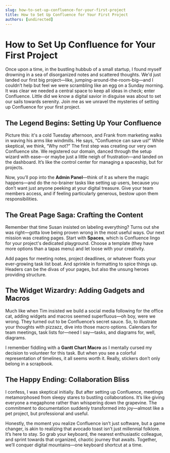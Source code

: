 ```yaml
---
slug: how-to-set-up-confluence-for-your-first-project
title: How to Set Up Confluence for Your First Project
authors: [undirected]
---
```



# How to Set Up Confluence for Your First Project

Once upon a time, in the bustling hubbub of a small startup, I found myself drowning in a sea of disorganized notes and scattered thoughts. We'd just landed our first big project—like, jumping-around-the-room-big—and I couldn’t help but feel we were scrambling like an egg on a Sunday morning. It was clear we needed a central space to keep all ideas in check; enter Confluence. Little did we know a digital savior in disguise was about to set our sails towards serenity. Join me as we unravel the mysteries of setting up Confluence for your first project.

## The Legend Begins: Setting Up Your Confluence

Picture this: it's a cold Tuesday afternoon, and Frank from marketing walks in waving his arms like windmills. He says, “Confluence can save us!” While skeptical, we think, “Why not?” The first step was creating our very own Confluence site. We registered our domain, danced through the setup wizard with ease—or maybe just a little neigh of frustration—and landed on the dashboard. It’s like the control center for managing a spaceship, but for projects. 

Now, you’ll pop into the **Admin Panel**—think of it as where the magic happens—and do the no-brainer tasks like setting up users, because you don’t want just anyone peeking at your digital treasure. Give your team members access, and if feeling particularly generous, bestow upon them responsibilities. 

## The Great Page Saga: Crafting the Content

Remember that time Susan insisted on labeling everything? Turns out she was right—gotta love being proven wrong in the most useful ways. Our next mission was creating pages. Start with **Spaces**, which is Confluence lingo for your project's dedicated playground. Choose a template (they have more options than a tapas menu) and let loose with your creativity. 

Add pages for meeting notes, project deadlines, or whatever floats your ever-growing task list boat. And sprinkle in formatting to spice things up. Headers can be the divas of your pages, but also the unsung heroes providing structure. 

## The Widget Wizardry: Adding Gadgets and Macros

Much like when Tim insisted we build a social media following for the office cat, adding widgets and macros seemed superfluous—oh boy, were we wrong. They turned out to be Confluence’s secret sauce. So, to illustrate your thoughts with pizzazz, dive into those macro options. Calendars for team meetings, task lists for—need I say—tasks, and diagrams for, well, diagrams.

I remember fiddling with a **Gantt Chart Macro** as I mentally cursed my decision to volunteer for this task. But when you see a colorful representation of timelines, it all seems worth it. Really, stickers don’t only belong in a scrapbook.

## The Happy Ending: Collaboration Bliss

I confess, I was skeptical initially. But after setting up Confluence, meetings metamorphosed from sleepy stares to bustling collaborations. It’s like giving everyone a megaphone rather than whispering down the grapevine. The commitment to documentation suddenly transformed into joy—almost like a pet project, but professional and useful.

Honestly, the moment you realize Confluence isn’t just software, but a game changer, is akin to realizing that avocado toast isn’t just millennial folklore. It’s here to stay. So grab your keyboard, the nearest enthusiastic colleague, and sprint towards that organized, chaotic journey that awaits. Together, we’ll conquer digital mountains—one keyboard shortcut at a time.

